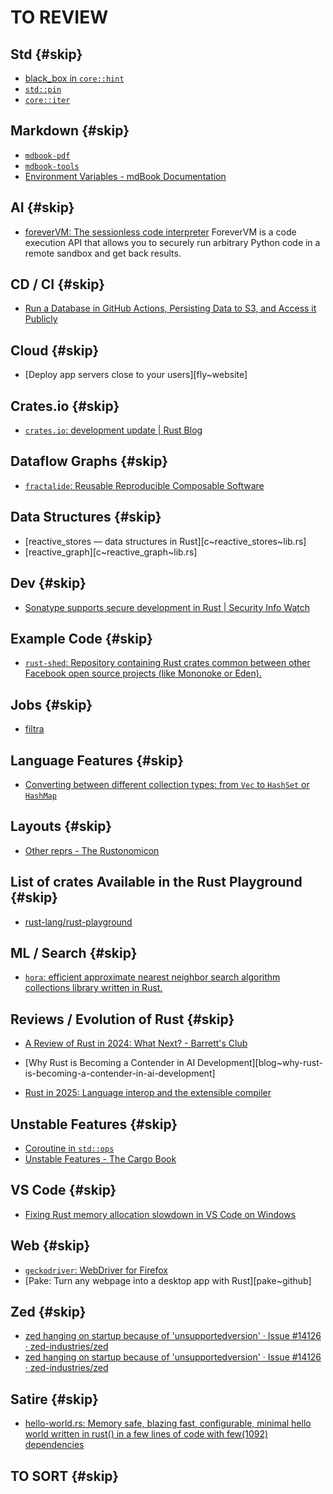 # TO REVIEW

## Std {#skip}

- [black_box in `core::hint`](https://doc.rust-lang.org/core/hint/fn.black_box.html)
- [`std::pin`](https://doc.rust-lang.org/std/pin/index.html#projections-and-structural-pinning)
- [`core::iter`](https://doc.rust-lang.org/stable/core/iter/index.html#for-loops-and-intoiterator)

## Markdown {#skip}

- [`mdbook-pdf`](https://crates.io/crates/mdbook-pdf)
- [`mdbook-tools`](https://lib.rs/crates/mdbook-tools)
- [Environment Variables - mdBook Documentation](https://rust-lang.github.io/mdBook/format/configuration/environment-variables.html)

## AI {#skip}

- [foreverVM: The sessionless code interpreter](https://forevervm.com) ForeverVM is a code execution API that allows you to securely run arbitrary Python code in a remote sandbox and get back results.

## CD / CI {#skip}

- [Run a Database in GitHub Actions, Persisting Data to S3, and Access it Publicly](https://wesql.io/blog/use-github-actions-as-database)

## Cloud {#skip}

- [Deploy app servers close to your users][fly~website]

## Crates.io {#skip}

- [`crates.io`: development update | Rust Blog](https://blog.rust-lang.org/2025/02/05/crates-io-development-update.html)

## Dataflow Graphs {#skip}

- [`fractalide`: Reusable Reproducible Composable Software](https://github.com/fractalide/fractalide)

## Data Structures {#skip}

- [reactive_stores — data structures in Rust][c~reactive_stores~lib.rs]
- [reactive_graph][c~reactive_graph~lib.rs]

## Dev {#skip}

- [Sonatype supports secure development in Rust | Security Info Watch](https://www.securityinfowatch.com/cybersecurity/press-release/55277880/sonatype-supports-secure-development-in-rust)

## Example Code {#skip}

- [`rust-shed`: Repository containing Rust crates common between other Facebook open source projects (like Mononoke or Eden).](https://github.com/facebookexperimental/rust-shed)

## Jobs {#skip}

- [filtra](https://filtra.io/rust-sep-24)

## Language Features {#skip}

- [Converting between different collection types: from `Vec` to `HashSet` or `HashMap`](https://www.slingacademy.com/article/converting-between-different-collection-types-from-vec-t-to-hashset-t-or-hashmap-t-u/)

## Layouts {#skip}

- [Other reprs - The Rustonomicon](https://doc.rust-lang.org/nomicon/other-reprs.html)

## List of crates Available in the Rust Playground {#skip}

- [rust-lang/rust-playground](https://github.com/rust-lang/rust-playground/blob/main/compiler/base/Cargo.toml)

## ML / Search {#skip}

- [`hora`: efficient approximate nearest neighbor search algorithm collections library written in Rust.](https://github.com/hora-search/hora)

## Reviews / Evolution of Rust {#skip}

- [A Review of Rust in 2024: What Next? - Barrett's Club](https://barretts.club/posts/rust_review_2024/)

- [Why Rust is Becoming a Contender in AI Development][blog~why-rust-is-becoming-a-contender-in-ai-development]

- [Rust in 2025: Language interop and the extensible compiler](https://smallcultfollowing.com/babysteps/blog/2025/03/18/lang-interop-extensibility/)

## Unstable Features {#skip}

- [Coroutine in `std::ops`](https://doc.rust-lang.org/std/ops/trait.Coroutine.html)
- [Unstable Features - The Cargo Book](https://doc.rust-lang.org/nightly/cargo/reference/unstable.html#script)

## VS Code {#skip}

- [Fixing Rust memory allocation slowdown in VS Code on Windows](https://zaynar.co.uk/posts/vs-code-debug-heap)

## Web {#skip}

- [`geckodriver`: WebDriver for Firefox](https://github.com/mozilla/geckodriver)
- [Pake: Turn any webpage into a desktop app with Rust][pake~github]

## Zed {#skip}

- [zed hanging on startup because of 'unsupportedversion' · Issue #14126 · zed-industries/zed](https://github.com/zed-industries/zed/issues/14126#issuecomment-2230014829)
- [zed hanging on startup because of 'unsupportedversion' · Issue #14126 · zed-industries/zed](https://github.com/zed-industries/zed/issues/14126)

## Satire {#skip}

- [hello-world.rs: Memory safe, blazing fast, configurable, minimal hello world written in rust() in a few lines of code with few(1092) dependencies](https://github.com/mTvare6/hello-world.rs)

## TO SORT {#skip}
